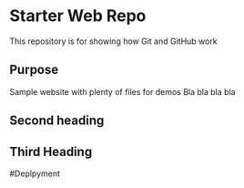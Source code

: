 # Starter Web Repo

This repository is for showing how Git and GitHub work

## Purpose

Sample website with plenty of files for demos
Bla bla bla bla
## Second heading

## Third Heading

#Deplpyment